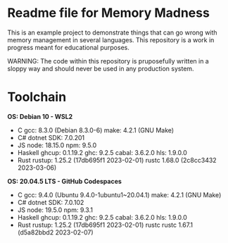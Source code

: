 # Readme file for Memory Madness
This is an example project to demonstrate things that can go wrong with memory management in several languages. This repository is a work in progress meant for educational purposes.

WARNING: The code within this repository is pruposefully written in a sloppy way and should never be used in any production system.

# Toolchain
**OS: Debian 10 - WSL2**
- C
  gcc: 8.3.0 (Debian 8.3.0-6)
  make: 4.2.1 (GNU Make)
- C#
  dotnet SDK: 7.0.201
- JS
  node: 18.15.0
  npm: 9.5.0
- Haskell
  ghcup: 0.1.19.2
  ghc: 9.2.5
  cabal: 3.6.2.0
  hls: 1.9.0.0
- Rust
  rustup: 1.25.2 (17db695f1 2023-02-01)
  rustc 1.68.0 (2c8cc3432 2023-03-06)

**OS: 20.04.5 LTS - GitHub Codespaces**
- C
  gcc: 9.4.0 (Ubuntu 9.4.0-1ubuntu1~20.04.1)
  make: 4.2.1 (GNU Make)
- C#
  dotnet SDK: 7.0.102
- JS
  node: 19.5.0
  npm: 9.3.1
- Haskell
  ghcup: 0.1.19.2
  ghc: 9.2.5
  cabal: 3.6.2.0
  hls: 1.9.0.0
- Rust
  rustup: 1.25.2 (17db695f1 2023-02-01)
  rustc rustc 1.67.1 (d5a82bbd2 2023-02-07)
